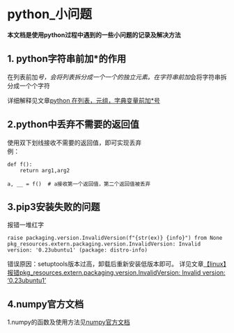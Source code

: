 # python_小问题

**本文档是使用python过程中遇到的一些小问题的记录及解决方法**

## 1. python字符串前加*的作用
在列表前加*号，会将列表拆分成一个一个的独立元素。在字符串前加*会将字符串拆分成一个个字符  

详细解释见文章[python 在列表，元组，字典变量前加*号](https://blog.csdn.net/weixin_40877427/article/details/82931899)


## 2.python中丢弃不需要的返回值
使用双下划线接收不需要的返回值，即可实现丢弃  
例：  
```
def f():
    return arg1,arg2

a, __ = f()  # a接收第一个返回值，第二个返回值被丢弃
```
## 3.pip3安装失败的问题
报错一堆红字
```
raise packaging.version.InvalidVersion(f"{str(ex)} {info}") from None
pkg_resources.extern.packaging.version.InvalidVersion: Invalid version: '0.23ubuntu1' (package: distro-info)
```
错误原因：setuptools版本过高，卸载后重新安装低版本即可。
详见文章[【linux】报错pkg_resources.extern.packaging.version.InvalidVersion: Invalid version: ‘0.23ubuntu1’](https://blog.csdn.net/weixin_44244190/article/details/128863818)

## 4.numpy官方文档
1.numpy的函数及使用方法见[numpy官方文档](https://numpy.org/doc/stable/index.html)